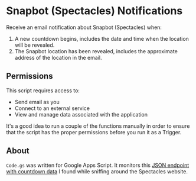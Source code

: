 # Snapbot (Spectacles) Notifications
Receive an email notification about Snapbot (Spectacles) when:
1. A new countdown begins, includes the date and time when the location will be revealed.
1. The Snapbot location has been revealed, includes the approximate address of the location in the email.

## Permissions
This script requires access to:
* Send email as you
* Connect to an external service
* View and manage data associated with the application

It's a good idea to run a couple of the functions manually in order to ensure that the script has the proper permissions before
you run it as a Trigger.

## About
`Code.gs` was written for Google Apps Script. It monitors this [JSON endpoint with countdown data](https://spectacles.com/locations) I found while sniffing around the Spectacles website. 
